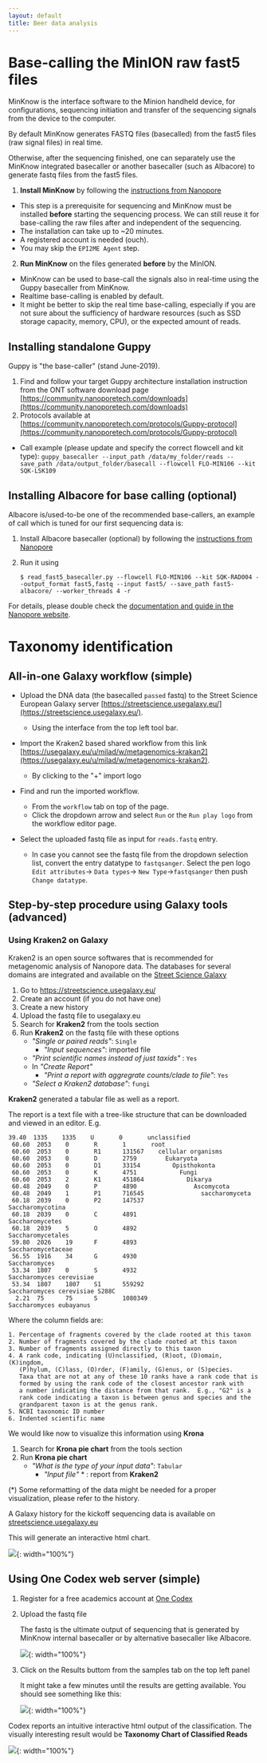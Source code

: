 ```yaml
---
layout: default
title: Beer data analysis
---
```


# Base-calling the MinION raw fast5 files

MinKnow is the interface software to the Minion handheld device, for configurations, sequencing initiation and transfer of the sequencing signals from the device to the computer. 

By default MinKnow generates FASTQ files (basecalled) from the fast5 files (raw signal files) in real time.  

Otherwise, after the sequencing finished, one can separately use the MinKnow integrated basecaller or another basecaller (such as Albacore) to generate fastq files from the fast5 files.

1. **Install MinKnow** by following the [instructions from Nanopore](https://community.nanoporetech.com/guides/minion/rapid/introduction)
  
  - This step is a prerequisite for sequencing and MinKnow must be installed **before** starting the sequencing process. We can still reuse it for base-calling the raw files after and independent of the sequencing.
  - The installation can take up to ~20 minutes. 
  - A registered account is needed (ouch).
  - You may skip the `EPI2ME Agent` step.

2. **Run MinKnow** on the files generated **before** by the MinION.
  
  - MinKnow can be used to base-call the signals also in real-time using the Guppy basecaller from MinKnow. 
  - Realtime base-calling is enabled by default. 
  - It might be better to skip the real time base-calling, especially if you are not sure about the sufficiency of hardware resources (such as SSD storage capacity, memory, CPU), or the expected amount of reads.

## Installing standalone Guppy

Guppy is "the base-caller" (stand June-2019).

1. Find and follow your target Guppy architecture installation instruction from the ONT software download page [https://community.nanoporetech.com/downloads](https://community.nanoporetech.com/downloads) 
2. Protocols available at [https://community.nanoporetech.com/protocols/Guppy-protocol](https://community.nanoporetech.com/protocols/Guppy-protocol)
  - Call example (please update and specify the correct flowcell and kit type): ` guppy_basecaller --input_path /data/my_folder/reads --save_path /data/output_folder/basecall --flowcell FLO-MIN106 --kit SQK-LSK109   
`

## Installing Albacore for base calling (optional)

Albacore is/used-to-be one of the recommended base-callers, an example of call which is tuned for our first sequencing data is:

1. Install Albacore basecaller (optional) by following the [instructions from Nanopore](https://community.nanoporetech.com/protocols/albacore-offline-basecalli/)
2. Run it using

   ```
   $ read_fast5_basecaller.py --flowcell FLO-MIN106 --kit SQK-RAD004 --output_format fast5,fastq --input fast5/ --save_path fast5-albacore/ --worker_threads 4 -r
   ```

For details, please double check the [documentation and guide in the Nanopore website](https://community.nanoporetech.com/protocols/albacore-offline-basecalli/).

# Taxonomy identification

## All-in-one Galaxy workflow (simple)

* Upload the DNA data (the basecalled `passed` fastq) to the Street Science European Galaxy server [https://streetscience.usegalaxy.eu/](https://streetscience.usegalaxy.eu/).
  - Using the interface from the top left tool bar.

* Import the Kraken2 based shared workflow from this link [https://usegalaxy.eu/u/milad/w/metagenomics-krakan2](https://usegalaxy.eu/u/milad/w/metagenomics-krakan2).
  - By clicking to the "+" import logo

* Find and run the imported workflow. 
  - From the `workflow` tab on top of the page.
  - Click the dropdown arrow and select `Run` or the `Run play logo` from the workflow editor page.

* Select the uploaded fastq file as input for `reads.fastq` entry.
  - In case you cannot see the fastq file from the dropdown selection list, convert the entry datatype to `fastqsanger`. Select the pen logo `Edit attributes`-> `Data types`-> `New Type`->`fastqsanger` then push `Change datatype`.



## Step-by-step procedure using Galaxy tools (advanced)
### Using Kraken2 on Galaxy

Kraken2 is an open source softwares that is recommended for metagenomic analysis of Nanopore data. The databases for several domains are integrated and available on the [Street Science Galaxy](https://streetscience.usegalaxy.eu/)

1. Go to https://streetscience.usegalaxy.eu/
2. Create an account (if you do not have one)
1. Create a new history
1. Upload the fastq file to usegalaxy.eu
2. Search for **Kraken2** from the tools section
3. Run **Kraken2** on the fastq file with these options
   - *"Single or paired reads"*: `Single`
        - *"Input sequences"*: imported file
   - *"Print scientific names instead of just taxids"* : `Yes`
   - In *"Create Report"*
        - *"Print a report with aggregrate counts/clade to file"*: `Yes`
   - *"Select a Kraken2 database"*: `fungi`

**Kraken2** generated a tabular file as well as a report.

The report is a text file with a tree-like structure that can be downloaded and viewed in an editor. E.g.
```
39.40  1335    1335    U       0       unclassified
 60.60  2053    0       R       1       root
 60.60  2053    0       R1      131567    cellular organisms
 60.60  2053    0       D       2759        Eukaryota
 60.60  2053    0       D1      33154         Opisthokonta
 60.60  2053    0       K       4751            Fungi
 60.60  2053    2       K1      451864            Dikarya
 60.48  2049    0       P       4890                Ascomycota
 60.48  2049    1       P1      716545                saccharomyceta
 60.18  2039    0       P2      147537                  Saccharomycotina
 60.18  2039    0       C       4891                      Saccharomycetes
 60.18  2039    5       O       4892                        Saccharomycetales
 59.80  2026    19      F       4893                          Saccharomycetaceae
 56.55  1916    34      G       4930                            Saccharomyces
 53.34  1807    0       S       4932                              Saccharomyces cerevisiae
 53.34  1807    1807    S1      559292                              Saccharomyces cerevisiae S288C
  2.21  75      75      S       1080349                           Saccharomyces eubayanus
```


Where the column fields are:
```
1. Percentage of fragments covered by the clade rooted at this taxon
2. Number of fragments covered by the clade rooted at this taxon
3. Number of fragments assigned directly to this taxon
4. A rank code, indicating (U)nclassified, (R)oot, (D)omain, (K)ingdom,
   (P)hylum, (C)lass, (O)rder, (F)amily, (G)enus, or (S)pecies.
   Taxa that are not at any of these 10 ranks have a rank code that is
   formed by using the rank code of the closest ancestor rank with
   a number indicating the distance from that rank.  E.g., "G2" is a
   rank code indicating a taxon is between genus and species and the
   grandparent taxon is at the genus rank.
5. NCBI taxonomic ID number
6. Indented scientific name
```

We would like now to visualize this information using **Krona**

1. Search for **Krona pie chart** from the tools section
2. Run **Krona pie chart**
   - *"What is the type of your input data"*: `Tabular`
        - *"Input file"* \* : report from **Kraken2**

(\*) Some reformatting of the data might be needed for a proper visualization, please refer to the history.

A Galaxy history for the kickoff sequencing data is available on [streetscience.usegalaxy.eu](https://streetscience.usegalaxy.eu/u/milad/h/nanoporebeerdecodechimaytriple)

This will generate an interactive html chart. 

![](/images/protocols/beer-data-analysis/krona.png){: width="100%"}


## Using One Codex web server (simple)

1. Register for a free academics account at [One Codex](https://app.onecodex.com/register)
2. Upload the fastq file

   The fastq is the ultimate output of sequencing that is generated by MinKnow internal basecaller or by alternative basecaller like Albacore.
   
   ![](/images/protocols/beer-data-analysis/codex1.png){: width="100%"}

3. Click on the Results buttom from the samples tab on the top left panel

   It might take a few minutes until the results are getting available.  You should see something like this:

   ![](/images/protocols/beer-data-analysis/codex2.png){: width="100%"}

Codex reports an intuitive interactive html output of the classification. The visually interesting result would be **Taxonomy Chart of Classified Reads**

![](/images/protocols/beer-data-analysis/codex3.png){: width="100%"}
